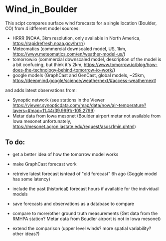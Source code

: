 # Wind_in_Boulder

This scipt compares surface wind forecasts for a single location (Boulder, CO) from 4 idfferent model sources:

- HRRR (NOAA, 3km resolution, only available in North America, https://rapidrefresh.noaa.gov/hrrr/)
- Meteomatics (commercial downscaled model, US, 1km, https://www.meteomatics.com/en/weather-model-us/)
- tomorrow.io (commercial downscaled model, description of the model is a bit confucing, but think it's 2km, https://www.tomorrow.io/blog/how-does-the-technology-behind-tomorrow-io-work/)
- google models (GraphCast and GenCast, global models, ~25km, https://deepmind.google/science/weathernext/#access-weathernext)

and adds latest observations from:
- Synoptic network (see stations in the Viewer https://viewer.synopticdata.com/map/data/now/air-temperature?layers=#map=11.44/39.9991/-105.2799)
- Metar data from Iowa mesonet (Boulder airport metar not available from Iowa mesonet unfortunately, https://mesonet.agron.iastate.edu/request/asos/1min.phtml)




To do:
------
- get a better idea of how the tomorrow model works
- make GraphCast forecast work
- retreive latest forecast isntead of "old forecast" 6h ago (Goggle model has some latency)
- include the past (historical) forecast hours if available for the individual models
- save forecasts and observations as a database to compare
- compare to more/other ground truth measurements (Get data from the RMHPA station? Metar data from Boudler airport is not in Iowa mesonet)

- extend the comparison (upper level winds? more spatial variability? other ideas?)
